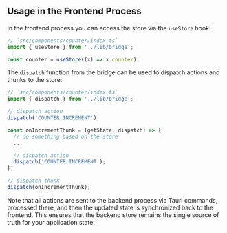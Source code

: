 ## Usage in the Frontend Process

In the frontend process you can access the store via the `useStore` hook:

```ts annotate
// `src/components/counter/index.ts`
import { useStore } from '../lib/bridge';

const counter = useStore((x) => x.counter);
```

The `dispatch` function from the bridge can be used to dispatch actions and thunks to the store:

```ts annotate
// `src/components/counter/index.ts`
import { dispatch } from '../lib/bridge';

// dispatch action
dispatch('COUNTER:INCREMENT');

const onIncrementThunk = (getState, dispatch) => {
  // do something based on the store
  ...

  // dispatch action
  dispatch('COUNTER:INCREMENT');
};

// dispatch thunk
dispatch(onIncrementThunk);
```

Note that all actions are sent to the backend process via Tauri commands, processed there, and then the updated state is synchronized back to the frontend. This ensures that the backend store remains the single source of truth for your application state.

